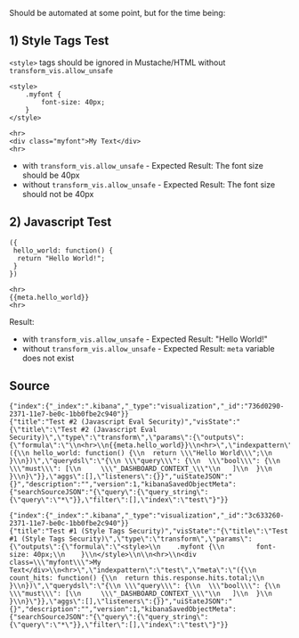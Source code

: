 Should be automated at some point, but for the time being:

## 1) Style Tags Test

`<style>` tags should be ignored in Mustache/HTML without `transform_vis.allow_unsafe` 


```
<style>
    .myfont {
        font-size: 40px;
    }
</style>

<hr>
<div class="myfont">My Text</div>
<hr>
```

- with `transform_vis.allow_unsafe` - Expected Result: The font size should be 40px
- without `transform_vis.allow_unsafe` - Expected Result: The font size should not be 40px

## 2) Javascript Test

```
({
 hello_world: function() {
  return "Hello World!";
 }
})
```

```
<hr>
{{meta.hello_world}}
<hr>
```

Result:   
- with `transform_vis.allow_unsafe` - Expected Result: "Hello World!"
- without `transform_vis.allow_unsafe` - Expected Result: `meta` variable does not exist


## Source

```
{"index":{"_index":".kibana","_type":"visualization","_id":"736d0290-2371-11e7-be0c-1bb0fbe2c940"}}
{"title":"Test #2 (Javascript Eval Security)","visState":"{\"title\":\"Test #2 (Javascript Eval Security)\",\"type\":\"transform\",\"params\":{\"outputs\":{\"formula\":\"\\n<hr>\\n{{meta.hello_world}}\\n<hr>\",\"indexpattern\":\"test\",\"meta\":\"({\\n hello_world: function() {\\n  return \\\"Hello World\\\";\\n }\\n})\",\"querydsl\":\"{\\n \\\"query\\\": {\\n  \\\"bool\\\": {\\n   \\\"must\\\": [\\n     \\\"_DASHBOARD_CONTEXT_\\\"\\n   ]\\n  }\\n }\\n}\"}},\"aggs\":[],\"listeners\":{}}","uiStateJSON":"{}","description":"","version":1,"kibanaSavedObjectMeta":{"searchSourceJSON":"{\"query\":{\"query_string\":{\"query\":\"*\"}},\"filter\":[],\"index\":\"test\"}"}}

{"index":{"_index":".kibana","_type":"visualization","_id":"3c633260-2371-11e7-be0c-1bb0fbe2c940"}}
{"title":"Test #1 (Style Tags Security)","visState":"{\"title\":\"Test #1 (Style Tags Security)\",\"type\":\"transform\",\"params\":{\"outputs\":{\"formula\":\"<style>\\n    .myfont {\\n        font-size: 40px;\\n    }\\n</style>\\n\\n<hr>\\n<div class=\\\"myfont\\\">My Text</div>\\n<hr>\",\"indexpattern\":\"test\",\"meta\":\"({\\n count_hits: function() {\\n  return this.response.hits.total;\\n }\\n})\",\"querydsl\":\"{\\n \\\"query\\\": {\\n  \\\"bool\\\": {\\n   \\\"must\\\": [\\n     \\\"_DASHBOARD_CONTEXT_\\\"\\n   ]\\n  }\\n }\\n}\"}},\"aggs\":[],\"listeners\":{}}","uiStateJSON":"{}","description":"","version":1,"kibanaSavedObjectMeta":{"searchSourceJSON":"{\"query\":{\"query_string\":{\"query\":\"*\"}},\"filter\":[],\"index\":\"test\"}"}}
```
